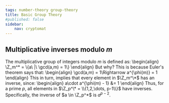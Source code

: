 ```yaml
---
tags: number-theory group-theory
title: Basic Group Theory
#published: false
sidebar:
    nav: cryptomat
---
```


<!-- TODO: totient; gcd's -->

## Multiplicative inverses modulo $m$

The multiplicative group of integers modulo $m$ is defined as:
\begin{align}
    \Z_m^* = \\{a\ |\ \gcd(a,m) = 1\\}
\end{align}
But why?
This is because Euler's theorem says that:
\begin{align}
\gcd(a,m) = 1\Rightarrow a^{\phi(m)} = 1
\end{align}
This in turn, implies that every element in $\Z_m^\*$ has an inverse, since:
\begin{align}
a\cdot a^{\phi(m) - 1} &= 1
\end{align}
Thus, for a prime $p$, all elements in $\Z_p^\* = \\{1,2,\dots, p-1\\}$ have inverses.
Specifically, the inverse of $a \in \Z_p^*$ is $a^{p-2}$.

